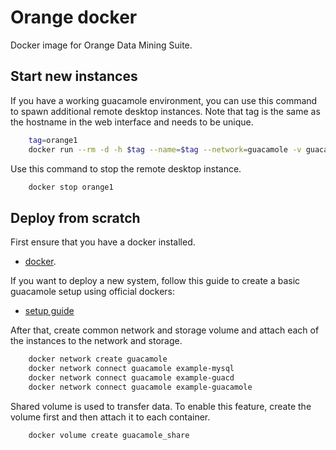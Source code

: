 # Orange docker

Docker image for Orange Data Mining Suite.

## Start new instances ##

If you have a working guacamole environment, you can use this command to spawn 
additional remote desktop instances. Note that tag is the same as the hostname 
in the web interface and needs to be unique.


```sh
    tag=orange1
    docker run --rm -d -h $tag --name=$tag --network=guacamole -v guacamole_share:/home/orange/share -it orangedm/orange-xrdp
```

Use this command to stop the remote desktop instance.

```sh
    docker stop orange1
```

## Deploy from scratch ##

First ensure that you have a docker installed.
- [docker](https://docs.docker.com/engine/installation/linux/docker-ce/ubuntu/#install-docker-ce).

If you want to deploy a new system, follow this guide to create a basic 
guacamole setup using official dockers:
- [setup guide](https://www.linode.com/docs/applications/remote-desktop/remote-desktop-using-apache-guacamole-on-docker/)

After that, create common network and storage volume and attach each of the 
instances to the network and storage.

```sh
    docker network create guacamole
    docker network connect guacamole example-mysql
    docker network connect guacamole example-guacd
    docker network connect guacamole example-guacamole
```

Shared volume is used to transfer data. To enable this feature, create the 
volume first and then attach it to each container.

```sh
    docker volume create guacamole_share
```
